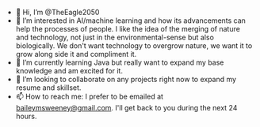 - 👋 Hi, I’m @TheEagle2050
- 👀 I’m interested in AI/machine learning and how its advancements can help the processes of people. I like the idea of the merging of nature and technology, not just in the environmental-sense but also biologically. We don't want technology to overgrow nature, we want it to grow along side it and compliment it.
- 🌱 I’m currently learning Java but really want to expand my base knowledge and am excited for it.
- 💞️ I’m looking to collaborate on any projects right now to expand my resume and skillset.
- 📫 How to reach me: I prefer to be emailed at baileymsweeney@gmail.com. I'll get back to you during the next 24 hours.

<!---
TheEagle2050/TheEagle2050 is a ✨ special ✨ repository because its `README.md` (this file) appears on your GitHub profile.
You can click the Preview link to take a look at your changes.
--->
